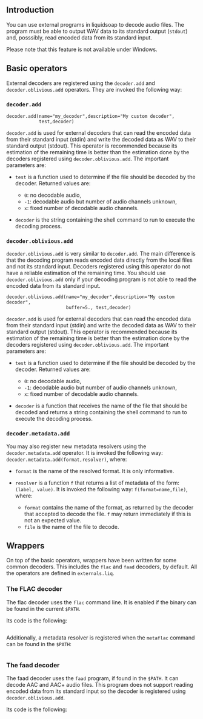 ## Introduction

You can use external programs in liquidsoap to decode audio files. The program must be able to
output WAV data to its standard output (`stdout`) and, posssibly, read encoded data from its
standard input.

Please note that this feature is not available under Windows.

## Basic operators

External decoders are registered using the `decoder.add` and `decoder.oblivious.add` operators.
They are invoked the following way:

### `decoder.add`

```liquidsoap
decoder.add(name="my_decoder",description="My custom decoder",
            test,decoder)
```

`decoder.add` is used for external decoders that can read the encoded data from their standard
input (stdin) and write the decoded data as WAV to their standard output (stdout). This operator
is recommended because its estimation of the remaining time is better than the estimation done
by the decoders registered using `decoder.oblivious.add`. The important parameters are:

- `test` is a function used to determine if the file should be decoded by the decoder. Returned values are:

  - `0`: no decodable audio,
  - `-1`: decodable audio but number of audio channels unknown,
  - `x`: fixed number of decodable audio channels.

- `decoder` is the string containing the shell command to run to execute the decoding process.

### `decoder.oblivious.add`

`decoder.oblivious.add` is very similar to `decoder.add`. The main difference is that the
decoding program reads encoded data directly from the local files and not its standard input.
Decoders registered using this operator do not have a reliable estimation of the remaining
time. You should use `decoder.oblivious.add` only if your decoding program is not able
to read the encoded data from its standard input.

```liquidsoap
decoder.oblivious.add(name="my_decoder",description="My custom decoder",
                      buffer=5., test,decoder)
```

`decoder.add` is used for external decoders that can read the encoded data from their standard
input (stdin) and write the decoded data as WAV to their standard output (stdout). This operator
is recommended because its estimation of the remaining time is better than the estimation done
by the decoders registered using `decoder.oblivious.add`. The important parameters are:

- `test` is a function used to determine if the file should be decoded by the decoder. Returned values are:

  - `0`: no decodable audio,
  - `-1`: decodable audio but number of audio channels unknown,
  - `x`: fixed number of decodable audio channels.

- `decoder` is a function that receives the name of the file that should be decoded and returns a string containing the shell command to run to execute the decoding process.

### `decoder.metadata.add`

You may also register new metadata resolvers using the `decoder.metadata.add` operator. It is invoked the
following way: `decoder.metadata.add(format,resolver)`, where:

- `format` is the name of the resolved format. It is only informative.
- `resolver` is a function `f` that returns a list of metadata of the form: `(label, value)`. It is invoked the following way: `f(format=name,file)`, where:

  - `format` contains the name of the format, as returned by the decoder that accepted to decode the file. `f` may return immediately if this is not an expected value.
  - `file` is the name of the file to decode.

## Wrappers

On top of the basic operators, wrappers have been written for some common decoders. This includes the `flac` and
`faad` decoders, by default. All the operators are defined in `externals.liq`.

### The FLAC decoder

The flac decoder uses the `flac` command line. It is enabled if the binary can be found in the current `$PATH`.

Its code is the following:

```{.liquidsoap include="decoder-flac.liq"}

```

Additionally, a metadata resolver is registered when the `metaflac` command can be found in the `$PATH`:

```{.liquidsoap include="decoder-metaflac.liq"}

```

### The faad decoder

The faad decoder uses the `faad` program, if found in the `$PATH`.
It can decode AAC and AAC+ audio files. This program does not support
reading encoded data from its standard input so the decoder is
registered using `decoder.oblivious.add`.

Its code is the following:

```{.liquidsoap include="decoder-faad.liq"}

```
